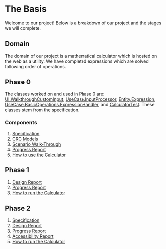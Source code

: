 # The Basis

Welcome to our project! Below is a breakdown of our project and the stages we will complete. 

## Domain

The domain of our project is a mathematical calculator which is hosted on the web as a utility. We have completed expressions which are solved following order of operations.

## Phase 0

The classes worked on and used in Phase 0 are: [UI.WalkthroughCustomInput](https://github.com/CSC207-UofT/course-project-the-basis/blob/main/src/main/java/WalkthroughCustomInput.java), [UseCase.InputProcessor](https://github.com/CSC207-UofT/course-project-the-basis/blob/main/src/main/java/InputProcessor.java), [Entity.Expression](https://github.com/CSC207-UofT/course-project-the-basis/blob/main/src/main/java/Expression.java), [UseCase.BasicOperations.ExpressionHandler](https://github.com/CSC207-UofT/course-project-the-basis/blob/main/src/main/java/ExpressionHandler.java), and [CalculatorTest](https://github.com/CSC207-UofT/course-project-the-basis/blob/main/src/test/java/CalculatorTest.java). These classes stem from the specification.

### Components

1. [Specification](https://github.com/CSC207-UofT/course-project-the-basis/blob/main/Markdown%20Files/specification.md)
2. [CRC Models](https://github.com/CSC207-UofT/course-project-the-basis/blob/main/Markdown%20Files/Calculator%20CRC%20Model.pdf)
3. [Scenario Walk-Through](https://github.com/CSC207-UofT/course-project-the-basis/blob/main/Markdown%20Files/Scenario%20Walkthrough.md)
4. [Progress Report](https://github.com/CSC207-UofT/course-project-the-basis/blob/main/Markdown%20Files/Progress_Report.md)
5. [How to use the Calculator](https://github.com/CSC207-UofT/course-project-the-basis/blob/main/Markdown%20Files/How%20to%20Run%20the%20Calculator.md)


## Phase 1

1. [Design Report](https://github.com/CSC207-UofT/course-project-the-basis/blob/main/Markdown%20Files/Design%20Report.md)
2. [Progress Report](https://github.com/CSC207-UofT/course-project-the-basis/blob/main/Markdown%20Files/Progess%20Report%20Phase%201.md)
3. [How to run the Calculator](https://github.com/CSC207-UofT/course-project-the-basis/blob/main/Markdown%20Files/How%20to%20Run%20the%20Calculator%20-%20Phase%201.md)


## Phase 2

1. [Specification](https://github.com/CSC207-UofT/course-project-the-basis/blob/main/Markdown%20Files/Phase%202%20Markdown%20Files/specification%20phase%202.md)
2. [Design Report](https://github.com/CSC207-UofT/course-project-the-basis/blob/main/Markdown%20Files/Phase%202%20Markdown%20Files/Design%20Document%20Phase%202.md)
3. [Progress Report](https://github.com/CSC207-UofT/course-project-the-basis/blob/main/Markdown%20Files/Phase%202%20Markdown%20Files/Progress%20Report%20Phase%202.md)
4. [Accessibility Report](https://github.com/CSC207-UofT/course-project-the-basis/blob/main/Markdown%20Files/Phase%202%20Markdown%20Files/accessibility.md)
5. [How to run the Calculator](https://github.com/CSC207-UofT/course-project-the-basis/blob/main/Markdown%20Files/Phase%202%20Markdown%20Files/How%20to%20Run%20Calculator%20Phase%202.md)


